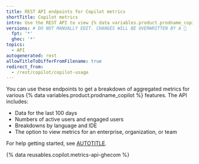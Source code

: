 ```yaml
---
title: REST API endpoints for Copilot metrics
shortTitle: Copilot metrics
intro: Use the REST API to view {% data variables.product.prodname_copilot_short %} metrics.
versions: # DO NOT MANUALLY EDIT. CHANGES WILL BE OVERWRITTEN BY A 🤖
  fpt: '*'
  ghec: '*'
topics:
  - API
autogenerated: rest
allowTitleToDifferFromFilename: true
redirect_from:
  - /rest/copilot/copilot-usage
---
```


You can use these endpoints to get a breakdown of aggregated metrics for various {% data variables.product.prodname_copilot %} features. The API includes:

* Data for the last 100 days
* Numbers of active users and engaged users
* Breakdowns by language and IDE
* The option to view metrics for an enterprise, organization, or team

For help getting started, see [AUTOTITLE](/copilot/managing-copilot/managing-github-copilot-in-your-organization/reviewing-activity-related-to-github-copilot-in-your-organization/analyzing-usage-over-time-with-the-copilot-metrics-api).

{% data reusables.copilot.metrics-api-ghecom %}

<!-- Content after this section is automatically generated -->
